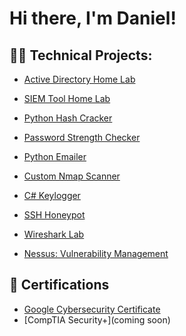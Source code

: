<h1>Hi there, I'm Daniel!</h1>

<h2>👨‍💻 Technical Projects:</h2>


- [Active Directory Home Lab](https://github.com/1317786/ActiveDirectoryLab)

- [SIEM Tool Home Lab](https://github.com/1317786/SIEMHomeLab)
  
- [Python Hash Cracker](https://github.com/1317786/Python-Hash-Cracker)

- [Password Strength Checker](https://github.com/1317786/Password-Strength-Checker)

- [Python Emailer](https://github.com/1317786/Python-Emailer-)

- [Custom Nmap Scanner](https://github.com/1317786/Custom-Nmap-Scanner)

- [C# Keylogger](https://github.com/1317786/Keylogger)

- [SSH Honeypot](https://github.com/1317786/SSH-Honeypot)

- [Wireshark Lab](https://github.com/1317786/Wireshark-Lab)

- [Nessus: Vulnerability Management](https://github.com/1317786/Nessus-Vulnerability-Management)









  

<h2>📝 Certifications</h2>


- [Google Cybersecurity Certificate](https://www.credly.com/badges/aba3ca12-6933-42ec-8a87-e0061fe98b4b/public_url)
- [CompTIA Security+](coming soon)

